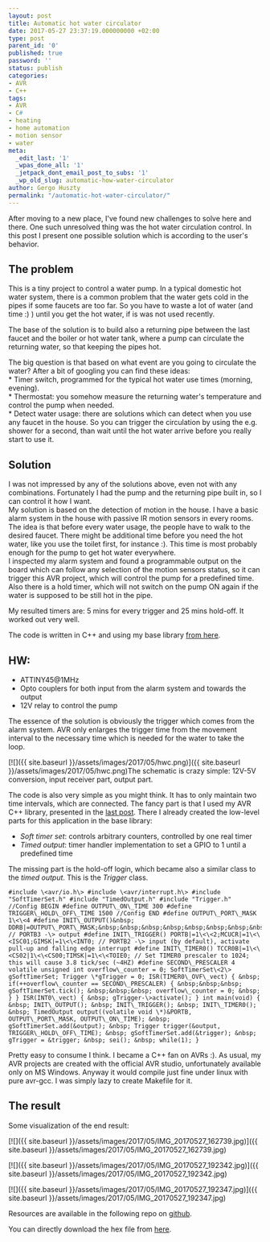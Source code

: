 ```yaml
---
layout: post
title: Automatic hot water circulator
date: 2017-05-27 23:37:19.000000000 +02:00
type: post
parent_id: '0'
published: true
password: ''
status: publish
categories:
- AVR
- C++
tags:
- AVR
- C#
- heating
- home automation
- motion sensor
- water
meta:
  _edit_last: '1'
  _wpas_done_all: '1'
  _jetpack_dont_email_post_to_subs: '1'
  _wp_old_slug: automatic-how-water-circulator
author: Gergo Huszty
permalink: "/automatic-hot-water-circulator/"
---
```

After moving to a new place, I've found new challenges to solve here and there. One such unresolved thing was the hot water circulation control. In this post I present one possible solution which is according to the user's behavior.

## The problem

This is a tiny project to control a water pump. In a typical domestic hot water system, there is a common problem that the water gets cold in the pipes if some faucets are too far. So you have to waste a lot of water (and time :) ) until you get the hot water, if is was not used recently.

The base of the solution is to build also a returning pipe between the last faucet and the boiler or hot water tank, where a pump can circulate the returning water, so that keeping the pipes hot.

<!--more-->

The big question is that based on what event are you going to circulate the water? After a bit of googling you can find these ideas:  
\* Timer switch, programmed for the typical hot water use times (morning, evening).  
\* Thermostat: you somehow measure the returning water's temperature and control the pump when needed.  
\* Detect water usage: there are solutions which can detect when you use any faucet in the house. So you can trigger the circulation by using the e.g. shower for a second, than wait until the hot water arrive before you really start to use it.

## Solution

I was not impressed by any of the solutions above, even not with any combinations. Fortunately I had the pump and the returning pipe built in, so I can control it how I want.  
My solution is based on the detection of motion in the house. I have a basic alarm system in the house with passive IR motion sensors in every rooms. The idea is that before every water usage, the people have to walk to the desired faucet. There might be additional time before you need the hot water, like you use the toilet first, for instance :). This time is most probably enough for the pump to get hot water everywhere.  
I inspected my alarm system and found a programmable output on the board which can follow any selection of the motion sensors status, so it can trigger this AVR project, which will control the pump for a predefined time.  
Also there is a hold timer, which will not switch on the pump ON again if the water is supposed to be still hot in the pipe.

My resulted timers are: 5 mins for every trigger and 25 mins hold-off. It worked out very well.

The code is written in C++ and using my base library [from here](https://github.com/libesz/AvrCppBaseLib).

## HW:

- ATTINY45@1MHz
- Opto couplers for both input from the alarm system and towards the output
- 12V relay to control the pump

The essence of the solution is obviously the trigger which comes from the alarm system. AVR only enlarges the trigger time from the movement interval to the necessary time which is needed for the water to take the loop.

[![]({{ site.baseurl }}/assets/images/2017/05/hwc.png)]({{ site.baseurl }}/assets/images/2017/05/hwc.png)The schematic is crazy simple: 12V-5V conversion, input receiver part, output part.

The code is also very simple as you might think. It has to only maintain two time intervals, which are connected. The fancy part is that I used my AVR C++ library, presented in the [last post](https://libesz.digitaltrip.hu/cpp-on-avr/). There I already created the low-level parts for this application in the base library:

- _Soft timer set_: controls arbitrary counters, controlled by one real timer
- _Timed output_: timer handler implementation to set a GPIO to 1 until a predefined time

The missing part is the hold-off login, which became also a similar class to the _timed output_. This is the _Trigger_ class.

```
#include \<avr/io.h\> #include \<avr/interrupt.h\> #include "SoftTimerSet.h" #include "TimedOutput.h" #include "Trigger.h" //Config BEGIN #define OUTPUT\_ON\_TIME 300 #define TRIGGER\_HOLD\_OFF\_TIME 1500 //Config END #define OUTPUT\_PORT\_MASK 1\<\<4 #define INIT\_OUTPUT()&nbsp; DDRB|=OUTPUT\_PORT\_MASK;&nbsp;&nbsp;&nbsp;&nbsp;&nbsp;&nbsp;&nbsp;&nbsp;&nbsp;&nbsp;&nbsp;&nbsp;&nbsp;&nbsp;&nbsp;&nbsp;&nbsp;&nbsp;&nbsp;&nbsp;&nbsp;&nbsp;&nbsp;&nbsp;&nbsp;&nbsp;&nbsp;&nbsp;&nbsp;&nbsp;&nbsp;&nbsp; // PORTB3 -\> output #define INIT\_TRIGGER() PORTB|=1\<\<2;MCUCR|=1\<\<ISC01;GIMSK|=1\<\<INT0; // PORTB2 -\> input (by default), activate pull-up and falling edge interrupt #define INIT\_TIMER0() TCCR0B|=1\<\<CS02|1\<\<CS00;TIMSK|=1\<\<TOIE0; // Set TIMER0 prescaler to 1024; this will cause 3.8 tick/sec (~4HZ) #define SECOND\_PRESCALER 4 volatile unsigned int overflow\_counter = 0; SoftTimerSet\<2\> gSoftTimerSet; Trigger \*gTrigger = 0; ISR(TIMER0\_OVF\_vect) { &nbsp; if(++overflow\_counter == SECOND\_PRESCALER) { &nbsp;&nbsp;&nbsp; gSoftTimerSet.tick(); &nbsp;&nbsp;&nbsp; overflow\_counter = 0; &nbsp; } } ISR(INT0\_vect) { &nbsp; gTrigger-\>activate(); } int main(void) { &nbsp; INIT\_OUTPUT(); &nbsp; INIT\_TRIGGER(); &nbsp; INIT\_TIMER0(); &nbsp; TimedOutput output((volatile void \*)&PORTB, OUTPUT\_PORT\_MASK, OUTPUT\_ON\_TIME); &nbsp; gSoftTimerSet.add(&output); &nbsp; Trigger trigger(&output, TRIGGER\_HOLD\_OFF\_TIME); &nbsp; gSoftTimerSet.add(&trigger); &nbsp; gTrigger = &trigger; &nbsp; sei(); &nbsp; while(1); }
```

Pretty easy to consume I think. I became a C++ fan on AVRs :). As usual, my AVR projects are created with the official AVR studio, unfortunately available only on MS Windows. Anyway it would compile just fine under linux with pure avr-gcc. I was simply lazy to create Makefile for it.

## The result

Some visualization of the end result:

[![]({{ site.baseurl }}/assets/images/2017/05/IMG_20170527_162739.jpg)]({{ site.baseurl }}/assets/images/2017/05/IMG_20170527_162739.jpg)

[![]({{ site.baseurl }}/assets/images/2017/05/IMG_20170527_192342.jpg)]({{ site.baseurl }}/assets/images/2017/05/IMG_20170527_192342.jpg)

[![]({{ site.baseurl }}/assets/images/2017/05/IMG_20170527_192347.jpg)]({{ site.baseurl }}/assets/images/2017/05/IMG_20170527_192347.jpg)

Resources are available in the following repo on [github](https://github.com/libesz/hwc).

You can directly download the hex file from [here](https://libesz.digitaltrip.hu/wp-content/uploads/hwc.zip).


